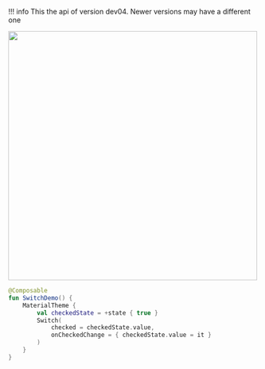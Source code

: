 !!! info
    This the api of version dev04. Newer versions may have a different one
    
<p align="left">
  <img src ="https://raw.githubusercontent.com/Foso/Jetpack-Compose-Playground/master/docs/screenshots/SwtichDemo.png" height=500 />
</p>


```kotlin
@Composable
fun SwitchDemo() {
    MaterialTheme {
        val checkedState = +state { true }
        Switch(
            checked = checkedState.value,
            onCheckedChange = { checkedState.value = it }
        )
    }
}
```